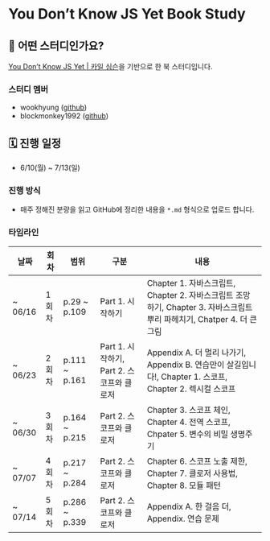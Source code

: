 # You Don’t Know JS Yet Book Study


## 🤔 어떤 스터디인가요?

[You Don’t Know JS Yet | 카일 심슨](https://www.yes24.com/Product/Goods/124396125)을 기반으로 한 북 스터디입니다.

### 스터디 멤버

- wookhyung ([github](https://github.com/w00khyung))
- blockmonkey1992 ([github](https://github.com/blockmonkey1992))

## 🗓️ 진행 일정
- 6/10(월) ~ 7/13(일)

### 진행 방식
- 매주 정해진 분량을 읽고 GitHub에 정리한 내용을 `*.md` 형식으로 업로드 합니다.

### 타임라인

| 날짜                | 회차             | 범위       | 구분                        | 내용                                                                                                                                              |
| ------------------- | ---------------- | ---------- | --------------------------- | ------------------------------------------------------------------------------------------------------------------------------------------------- |
| ~ 06/16            | 1회차              | p.29 ~ p.109   | Part 1. 시작하기          | Chapter 1. 자바스크립트, Chapter 2. 자바스크립트 조망하기, Chapter 3. 자바스크립트 뿌리 파헤치기, Chatper 4. 더 큰 그림                                           | 
| ~ 06/23           | 2회차              | p.111 ~ p.161  | Part 1. 시작하기, Part 2. 스코프와 클로저 | Appendix A. 더 멀리 나가기, Appendix B. 연습만이 살길입니다!, Chapter 1. 스코프, Chapter 2. 렉시컬 스코프                                        |
| ~ 06/30            | 3회차              | p.164 ~ p.215  | Part 2. 스코프와 클로저     | Chapter 3. 스코프 체인, Chapter 4. 전역 스코프, Chpater 5. 변수의 비밀 생명주기                                                                          |
| ~ 07/07             | 4회차              | p.217 ~ p.284  | Part 2. 스코프와 클로저     | Chapter 6. 스코프 노출 제한, Chapter 7. 클로저 사용법, Chapter 8. 모듈 패턴                                                                           |
| ~ 07/14            | 5회차              | p.286 ~  p.339 | Part 2. 스코프와 클로저     | Appendix A. 한 걸음 더, Appendix. 연습 문제                                                                                                     |
